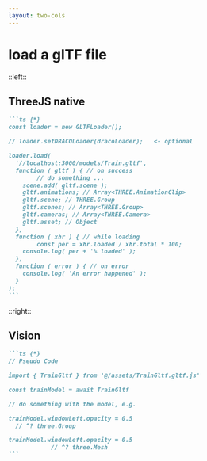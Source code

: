 ```yaml
---
layout: two-cols
---
```


# load a glTF file

::left::

## ThreeJS native

````md magic-move {lines: true}
```ts {*}
const loader = new GLTFLoader();

// loader.setDRACOLoader(dracoLoader);   <- optional

loader.load(
  '//localhost:3000/models/Train.gltf',
  function ( gltf ) { // on success
        // do something ...
    scene.add( gltf.scene );
    gltf.animations; // Array<THREE.AnimationClip>
    gltf.scene; // THREE.Group
    gltf.scenes; // Array<THREE.Group>
    gltf.cameras; // Array<THREE.Camera>
    gltf.asset; // Object
  },
  function ( xhr ) { // while loading
        const per = xhr.loaded / xhr.total * 100;
    console.log( per + '% loaded' );
  },
  function ( error ) { // on error
    console.log( 'An error happened' );
  }
);
```
````

::right::

<div v-click>

## Vision

````md magic-move {lines: true}
```ts {*}
// Pseudo Code

import { TrainGltf } from '@/assets/TrainGltf.gltf.js'

const trainModel = await TrainGltf

// do something with the model, e.g.

trainModel.windowLeft.opacity = 0.5
  // ^? three.Group

trainModel.windowLeft.opacity = 0.5
            // ^? three.Mesh
```
````

</div>
